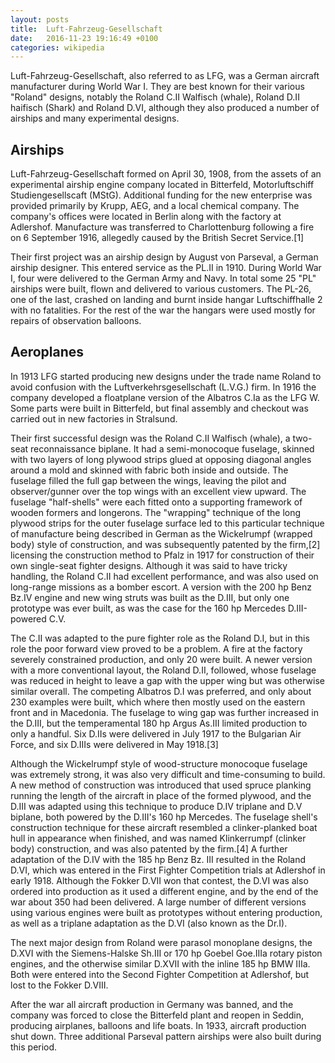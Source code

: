 ```yaml
---
layout: posts
title:  Luft-Fahrzeug-Gesellschaft
date:   2016-11-23 19:16:49 +0100
categories: wikipedia
---
```


Luft-Fahrzeug-Gesellschaft, also referred to as LFG, was a German aircraft manufacturer during World War I. They are best known for their various "Roland" designs, notably the Roland C.II Walfisch (whale), Roland D.II haifisch (Shark) and Roland D.VI, although they also produced a number of airships and many experimental designs.

## Airships
Luft-Fahrzeug-Gesellschaft formed on April 30, 1908, from the assets of an experimental airship engine company located in Bitterfeld, Motorluftschiff Studiengesellscaft (MStG). Additional funding for the new enterprise was provided primarily by Krupp, AEG, and a local chemical company. The company's offices were located in Berlin along with the factory at Adlershof. Manufacture was transferred to Charlottenburg following a fire on 6 September 1916, allegedly caused by the British Secret Service.[1]

Their first project was an airship design by August von Parseval, a German airship designer. This entered service as the PL.II in 1910. During World War I, four were delivered to the German Army and Navy. In total some 25 "PL" airships were built, flown and delivered to various customers. The PL-26, one of the last, crashed on landing and burnt inside hangar Luftschiffhalle 2 with no fatalities. For the rest of the war the hangars were used mostly for repairs of observation balloons.

## Aeroplanes

In 1913 LFG started producing new designs under the trade name Roland to avoid confusion with the Luftverkehrsgesellschaft (L.V.G.) firm. In 1916 the company developed a floatplane version of the Albatros C.Ia as the LFG W. Some parts were built in Bitterfeld, but final assembly and checkout was carried out in new factories in Stralsund.

Their first successful design was the Roland C.II Walfisch (whale), a two-seat reconnaissance biplane. It had a semi-monocoque fuselage, skinned with two layers of long plywood strips glued at opposing diagonal angles around a mold and skinned with fabric both inside and outside. The fuselage filled the full gap between the wings, leaving the pilot and observer/gunner over the top wings with an excellent view upward. The fuselage "half-shells" were each fitted onto a supporting framework of wooden formers and longerons. The "wrapping" technique of the long plywood strips for the outer fuselage surface led to this particular technique of manufacture being described in German as the Wickelrumpf (wrapped body) style of construction, and was subsequently patented by the firm,[2] licensing the construction method to Pfalz in 1917 for construction of their own single-seat fighter designs. Although it was said to have tricky handling, the Roland C.II had excellent performance, and was also used on long-range missions as a bomber escort. A version with the 200 hp Benz Bz.IV engine and new wing struts was built as the D.III, but only one prototype was ever built, as was the case for the 160 hp Mercedes D.III-powered C.V.

The C.II was adapted to the pure fighter role as the Roland D.I, but in this role the poor forward view proved to be a problem. A fire at the factory severely constrained production, and only 20 were built. A newer version with a more conventional layout, the Roland D.II, followed, whose fuselage was reduced in height to leave a gap with the upper wing but was otherwise similar overall. The competing Albatros D.I was preferred, and only about 230 examples were built, which where then mostly used on the eastern front and in Macedonia. The fuselage to wing gap was further increased in the D.III, but the temperamental 180 hp Argus As.III limited production to only a handful. Six D.IIs were delivered in July 1917 to the Bulgarian Air Force, and six D.IIIs were delivered in May 1918.[3]

Although the Wickelrumpf style of wood-structure monocoque fuselage was extremely strong, it was also very difficult and time-consuming to build. A new method of construction was introduced that used spruce planking running the length of the aircraft in place of the formed plywood, and the D.III was adapted using this technique to produce D.IV triplane and D.V biplane, both powered by the D.III's 160 hp Mercedes. The fuselage shell's construction technique for these aircraft resembled a clinker-planked boat hull in appearance when finished, and was named Klinkerrumpf (clinker body) construction, and was also patented by the firm.[4] A further adaptation of the D.IV with the 185 hp Benz Bz. III resulted in the Roland D.VI, which was entered in the First Fighter Competition trials at Adlershof in early 1918. Although the Fokker D.VII won that contest, the D.VI was also ordered into production as it used a different engine, and by the end of the war about 350 had been delivered. A large number of different versions using various engines were built as prototypes without entering production, as well as a triplane adaptation as the D.VI (also known as the Dr.I).

The next major design from Roland were parasol monoplane designs, the D.XVI with the Siemens-Halske Sh.III or 170 hp Goebel Goe.IIIa rotary piston engines, and the otherwise similar D.XVII with the inline 185 hp BMW IIIa. Both were entered into the Second Fighter Competition at Adlershof, but lost to the Fokker D.VIII.

After the war all aircraft production in Germany was banned, and the company was forced to close the Bitterfeld plant and reopen in Seddin, producing airplanes, balloons and life boats. In 1933, aircraft production shut down. Three additional Parseval pattern airships were also built during this period.